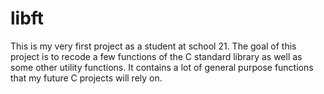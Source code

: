 # libft
This is my very first project as a student at school 21. 
The goal of this project is to recode a few functions of the C standard library as well as some other utility functions. 
It contains a lot of general purpose functions that my future C projects will rely on. 
 

